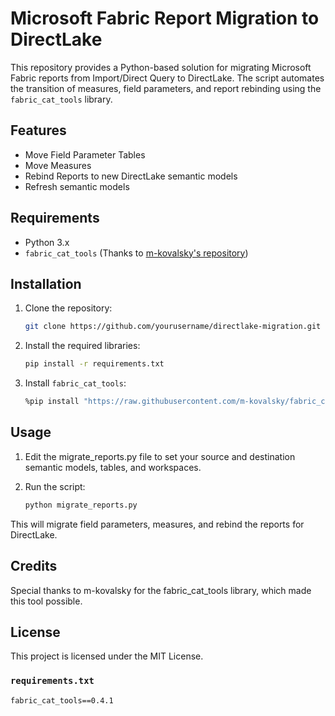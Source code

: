 # Microsoft Fabric Report Migration to DirectLake

This repository provides a Python-based solution for migrating Microsoft Fabric reports from Import/Direct Query to DirectLake. The script automates the transition of measures, field parameters, and report rebinding using the `fabric_cat_tools` library.

## Features
- Move Field Parameter Tables
- Move Measures
- Rebind Reports to new DirectLake semantic models
- Refresh semantic models

## Requirements
- Python 3.x
- `fabric_cat_tools` (Thanks to [m-kovalsky's repository](https://github.com/m-kovalsky/fabric_cat_tools))

## Installation

1. Clone the repository:
   ```bash
   git clone https://github.com/yourusername/directlake-migration.git
   ```
2. Install the required libraries:
   ```bash
   pip install -r requirements.txt
   ```
3. Install `fabric_cat_tools`:
   ```bash
   %pip install "https://raw.githubusercontent.com/m-kovalsky/fabric_cat_tools/main/fabric_cat_tools-0.4.1-py3-none-any.whl"
   ```
## Usage

1. Edit the migrate_reports.py file to set your source and destination semantic models, tables, and workspaces.
  
2. Run the script:
    ```bash
    python migrate_reports.py
    ```

This will migrate field parameters, measures, and rebind the reports for DirectLake.

## Credits
Special thanks to m-kovalsky for the fabric_cat_tools library, which made this tool possible.

## License
This project is licensed under the MIT License.

### `requirements.txt`

```text
fabric_cat_tools==0.4.1
```
